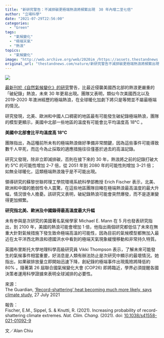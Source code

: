 ```yaml
---
title: "新研究警告：不減排碳更極端熱浪將頻繁出現　30 年內增二至七倍"
author: "立場科學"
date: "2021-07-29T22:56:00"
categories:
  - "Green"
tags:
  - "氣候變化"
  - "極端天氣"
  - "熱浪"
topics:
  - "氣候變化"
image: "http://web.archive.org/web/2020im_/https://assets.thestandnews.com/media/photos/science_21Xjwnw.png"
original_url: "thestandnews.com/nature/新研究警告不減排碳更極端熱浪將頻繁出現-30-年內增二至七倍"
---
```

![](http://web.archive.org/web/2020im_/https://assets.thestandnews.com/media/photos/science_21Xjwnw.png)

[最新刊於《自然氣候變化》的研究](http://web.archive.org/web/20211229133056/https://doi.org/10.1038/s41558-021-01092-9)警告，比最近侵襲美國西北部的熱浪更嚴重的「破紀錄」熱浪，未來 30 年更易出現。團隊又表明，類似今次美國西北以及 2019-2020 年澳洲經歷的極端熱浪，在全球暖化加劇下將只是等閒並不屬最極端的情況。

研究發現，北美、歐洲和中國人口稠密的地區最有可能發生破紀錄極端熱浪，團隊的模型更顯示，美國中北部一些地區的溫度有可能會比平均溫度高 18°C 。

**美國中北部會比平均溫度高 18°C**

團隊指出，為這種前所未有的極端熱浪做好準備非常關鍵，因為這些事件可能導致數千人早死，而迄今為止採取的適應措施往往僅基於過去的高溫記錄。

研究又發現，除非立即減排碳，否則在接下來的 30 年，熱浪將之前的記錄打破大約 5°C 的可能性增加 2–7 倍，從 2051 年到 2080 年的可能性則增加 3–21 倍；如無全球暖化，這類極端熱浪幾乎是不可能出現。

領導研究的蘇黎世聯邦理工學院環境系統科學部教授 Erich Fischer 表示，北美、歐洲和中國的脆弱性令人震驚，在這些地區團隊目睹在極端熱浪最高溫度的最大升幅，情況很令人擔憂。該研究又表明，破紀錄熱浪可能會突然爆發，而不是逐漸變得更加頻繁。

**研究指北美、歐洲及中國錄得最高溫度最大升幅**

未有参與是次研究的美國著名氣候學家 Michael E. Mann 在 5 月也發表研究指出，到 2100 年，美國的熱浪可能會增加 1 倍，他指出兩個研究都低估了未來在無重大針對氣候措施下發生致命極端高溫的可能性，因為目前的氣候模型都無加入最近在太平洋西北熱浪和德國洪水中看到的極端天氣現象緩慢移動和非常持久特質。

英國布里斯托大學地理科學高級研究員 Vikki Thompson 表示，了解未來可能發生的氣候事件相當重要，好消息是人類有辦法防止是次研究中顯示的最壞情況。她指出，如果碳排放量立即開始迅速下降，創紀錄的極端事件出現風險將降低約 80% 。隨著第 26 屆聯合國氣候變化大會 (COP26) 即將臨近，學界必須提醒各國決策者運用科學證據來表明全球減排的必要性。

來源：  
The Guardian, [‘Record-shattering’ heat becoming much more likely, says climate study](http://web.archive.org/web/20211229133056/https://www.theguardian.com/environment/2021/jul/26/record-shattering-heat-becoming-much-more-likely-says-climate-study), 27 July 2021

報告：  
Fischer, E.M., Sippel, S. & Knutti, R. (2021). Increasing probability of record-shattering climate extremes. _Nat. Clim. Chang._ (2021). doi: [10.1038/s41558-021-01092-9](http://web.archive.org/web/20211229133056/https://doi.org/10.1038/s41558-021-01092-9)

文／Alan Chiu